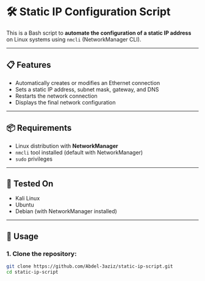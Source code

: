 # 🛠️ Static IP Configuration Script

This is a Bash script to **automate the configuration of a static IP address** on Linux systems using `nmcli` (NetworkManager CLI).

---

## 📋 Features

- Automatically creates or modifies an Ethernet connection
- Sets a static IP address, subnet mask, gateway, and DNS
- Restarts the network connection
- Displays the final network configuration

---

## 📦 Requirements

- Linux distribution with **NetworkManager**
- `nmcli` tool installed (default with NetworkManager)
- `sudo` privileges

---

## 🧪 Tested On

- Kali Linux
- Ubuntu
- Debian (with NetworkManager installed)

---

## 🚀 Usage

### 1. Clone the repository:
```bash
git clone https://github.com/Abdel-3aziz/static-ip-script.git
cd static-ip-script
